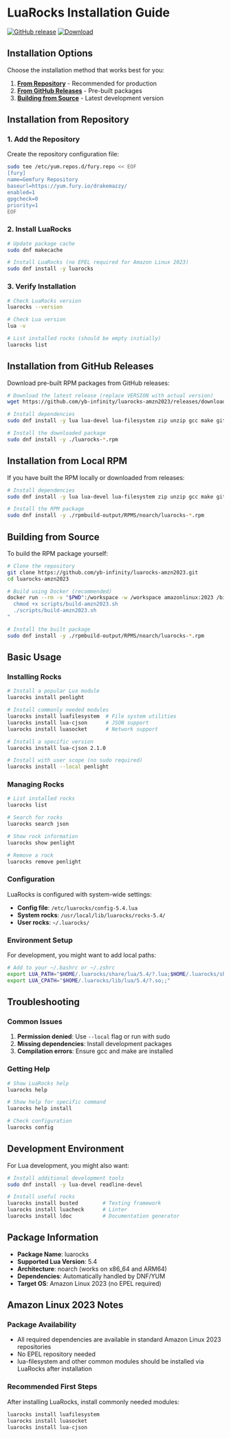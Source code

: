 # LuaRocks Installation Guide

[![GitHub release](https://img.shields.io/github/release/yb-infinity/luarocks-amzn2023.svg)](https://github.com/yb-infinity/luarocks-amzn2023/releases)
[![Download](https://img.shields.io/github/downloads/yb-infinity/luarocks-amzn2023/total.svg)](https://github.com/yb-infinity/luarocks-amzn2023/releases)

## Installation Options

Choose the installation method that works best for you:

1. **[From Repository](#installation-from-repository)** - Recommended for production
2. **[From GitHub Releases](#installation-from-github-releases)** - Pre-built packages
3. **[Building from Source](#building-from-source)** - Latest development version

## Installation from Repository

### 1. Add the Repository

Create the repository configuration file:

```bash
sudo tee /etc/yum.repos.d/fury.repo << EOF
[fury]
name=Gemfury Repository
baseurl=https://yum.fury.io/drakemazzy/
enabled=1
gpgcheck=0
priority=1
EOF
```

### 2. Install LuaRocks

```bash
# Update package cache
sudo dnf makecache

# Install LuaRocks (no EPEL required for Amazon Linux 2023)
sudo dnf install -y luarocks
```

### 3. Verify Installation

```bash
# Check LuaRocks version
luarocks --version

# Check Lua version
lua -v

# List installed rocks (should be empty initially)
luarocks list
```

## Installation from GitHub Releases

Download pre-built RPM packages from GitHub releases:

```bash
# Download the latest release (replace VERSION with actual version)
wget https://github.com/yb-infinity/luarocks-amzn2023/releases/download/v3.11.1/luarocks-3.11.1-*.rpm

# Install dependencies
sudo dnf install -y lua lua-devel lua-filesystem zip unzip gcc make git curl wget

# Install the downloaded package
sudo dnf install -y ./luarocks-*.rpm
```

## Installation from Local RPM

If you have built the RPM locally or downloaded from releases:

```bash
# Install dependencies
sudo dnf install -y lua lua-devel lua-filesystem zip unzip gcc make git curl wget

# Install the RPM package
sudo dnf install -y ./rpmbuild-output/RPMS/noarch/luarocks-*.rpm
```

## Building from Source

To build the RPM package yourself:

```bash
# Clone the repository
git clone https://github.com/yb-infinity/luarocks-amzn2023.git
cd luarocks-amzn2023

# Build using Docker (recommended)
docker run --rm -v "$PWD":/workspace -w /workspace amazonlinux:2023 /bin/bash -c "
  chmod +x scripts/build-amzn2023.sh
  ./scripts/build-amzn2023.sh
"

# Install the built package
sudo dnf install -y ./rpmbuild-output/RPMS/noarch/luarocks-*.rpm
```

## Basic Usage

### Installing Rocks

```bash
# Install a popular Lua module
luarocks install penlight

# Install commonly needed modules
luarocks install luafilesystem  # File system utilities
luarocks install lua-cjson      # JSON support
luarocks install luasocket      # Network support

# Install a specific version
luarocks install lua-cjson 2.1.0

# Install with user scope (no sudo required)
luarocks install --local penlight
```

### Managing Rocks

```bash
# List installed rocks
luarocks list

# Search for rocks
luarocks search json

# Show rock information
luarocks show penlight

# Remove a rock
luarocks remove penlight
```

### Configuration

LuaRocks is configured with system-wide settings:

- **Config file**: `/etc/luarocks/config-5.4.lua`
- **System rocks**: `/usr/local/lib/luarocks/rocks-5.4/`
- **User rocks**: `~/.luarocks/`

### Environment Setup

For development, you might want to add local paths:

```bash
# Add to your ~/.bashrc or ~/.zshrc
export LUA_PATH="$HOME/.luarocks/share/lua/5.4/?.lua;$HOME/.luarocks/share/lua/5.4/?/init.lua;;"
export LUA_CPATH="$HOME/.luarocks/lib/lua/5.4/?.so;;"
```

## Troubleshooting

### Common Issues

1. **Permission denied**: Use `--local` flag or run with sudo
2. **Missing dependencies**: Install development packages
3. **Compilation errors**: Ensure gcc and make are installed

### Getting Help

```bash
# Show LuaRocks help
luarocks help

# Show help for specific command
luarocks help install

# Check configuration
luarocks config
```

## Development Environment

For Lua development, you might also want:

```bash
# Install additional development tools
sudo dnf install -y lua-devel readline-devel

# Install useful rocks
luarocks install busted        # Testing framework
luarocks install luacheck      # Linter
luarocks install ldoc          # Documentation generator
```

## Package Information

- **Package Name**: luarocks
- **Supported Lua Version**: 5.4
- **Architecture**: noarch (works on x86_64 and ARM64)
- **Dependencies**: Automatically handled by DNF/YUM
- **Target OS**: Amazon Linux 2023 (no EPEL required)

## Amazon Linux 2023 Notes

### Package Availability
- All required dependencies are available in standard Amazon Linux 2023 repositories
- No EPEL repository needed
- lua-filesystem and other common modules should be installed via LuaRocks after installation

### Recommended First Steps
After installing LuaRocks, install commonly needed modules:
```bash
luarocks install luafilesystem
luarocks install luasocket
luarocks install lua-cjson
```
